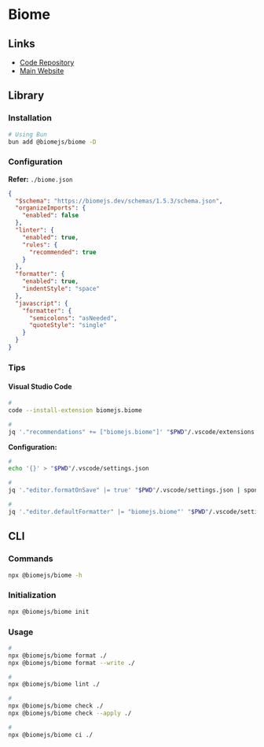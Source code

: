 # Biome

<!--
https://github.com/HazelHook/Hazel/blob/main/biome.json
-->

## Links

- [Code Repository](https://github.com/biomejs/biome)
- [Main Website](https://biomejs.dev)

## Library

### Installation

```sh
# Using Bun
bun add @biomejs/biome -D
```

### Configuration

<!--
    "lint": "biome check .",
    "lint:fix": "biome check . --apply",
-->

**Refer:** `./biome.json`

```json
{
  "$schema": "https://biomejs.dev/schemas/1.5.3/schema.json",
  "organizeImports": {
    "enabled": false
  },
  "linter": {
    "enabled": true,
    "rules": {
      "recommended": true
    }
  },
  "formatter": {
    "enabled": true,
    "indentStyle": "space"
  },
  "javascript": {
    "formatter": {
      "semicolons": "asNeeded",
      "quoteStyle": "single"
    }
  }
}
```

### Tips

#### Visual Studio Code

```sh
#
code --install-extension biomejs.biome

#
jq '."recommendations" += ["biomejs.biome"]' "$PWD"/.vscode/extensions.json | sponge "$PWD"/.vscode/extensions.json
```

**Configuration:**

```sh
#
echo '{}' > "$PWD"/.vscode/settings.json
```

```sh
#
jq '."editor.formatOnSave" |= true' "$PWD"/.vscode/settings.json | sponge "$PWD"/.vscode/settings.json

#
jq '."editor.defaultFormatter" |= "biomejs.biome"' "$PWD"/.vscode/settings.json | sponge "$PWD"/.vscode/settings.json
```

## CLI

### Commands

```sh
npx @biomejs/biome -h
```

### Initialization

```sh
npx @biomejs/biome init
```

### Usage

```sh
#
npx @biomejs/biome format ./
npx @biomejs/biome format --write ./

#
npx @biomejs/biome lint ./

#
npx @biomejs/biome check ./
npx @biomejs/biome check --apply ./

#
npx @biomejs/biome ci ./
```
